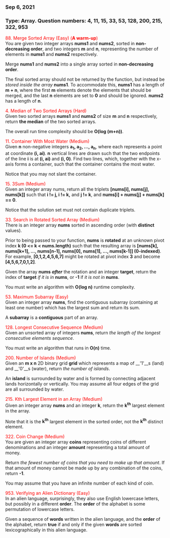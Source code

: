 ### Sep 6, 2021
### Type: Array. Question numbers: 4, 11, 15, 33, 53, 128, 200, 215, 322, 953

<span style='color:red'> 88. Merge Sorted Array (Easy)  (__A warm-up__) </span>  
You are given two integer arrays __nums1__ and __nums2__, sorted in __non-decreasing order__, and two integers __m__ and __n__, representing the number of elements in __nums1__ and __nums2__ respectively.

Merge __nums1__ and __nums2__ into a single array sorted in __non-decreasing order__.

The final sorted array should not be returned by the function, but instead be *stored inside the array* __nums1__. To accommodate this, __nums1__ has a length of __m + n__, where the first __m__ elements denote the elements that should be merged, and the last __n__ elements are set to __0__ and should be ignored. __nums2__ has a length of __n__.

<span style='color:red'> 4. Median of Two Sorted Arrays (Hard) </span>  
Given two sorted arrays __nums1__ and __nums2__ of size __m__ and __n__ respectively, return __the median__ of the two sorted arrays.

The overall run time complexity should be __O(log (m+n))__.

<span style='color:red'> 11. Container With Most Water (Medium) </span>  
Given __n__ non-negative integers __a<sub>1</sub>, a<sub>2</sub>, ..., a<sub>n</sub>__, where each represents a point at coordinate __(i, ai)__. __n__ vertical lines are drawn such that the two endpoints of the line __i__ is at __(i, ai)__ and __(i, 0)__. Find two lines, which, together with the x-axis forms a container, such that the container contains the most water.

Notice that you may not slant the container.

<span style='color:red'> 15. 3Sum (Medium) </span>  
Given an integer array nums, return all the triplets __[nums[i], nums[j], nums[k]]__ such that __i != j, i != k,__ and __j != k__, and __nums[i] + nums[j] + nums[k] == 0__.

Notice that the solution set must not contain duplicate triplets.

<span style='color:red'>  33. Search in Rotated Sorted Array (Medium) </span>  
There is an integer array __nums__ sorted in ascending order (with __distinct__ values).

Prior to being passed to your function, __nums__ is __rotated__ at an unknown pivot index __k (0 <= k < nums.length)__ such that the resulting array is __[nums[k], nums[k+1], ..., nums[n-1], nums[0], nums[1], ..., nums[k-1]] (0-indexed)__. For example, __[0,1,2,4,5,6,7]__ might be rotated at pivot index __3__ and become __[4,5,6,7,0,1,2]__.

Given the array __nums__ __*after*__ the rotation and an integer __target__, return the index of __target__ *if it is in* __nums__, or __-1__ if *it is not in* __nums__.

You must write an algorithm with __O(log n)__ runtime complexity.

<span style='color:red'>  53. Maximum Subarray (Easy) </span>  
Given an integer array __nums__, find the contiguous subarray (containing at least one number) which has the largest sum and return its sum.

A __subarray__ is a __contiguous__ part of an array.

<span style='color:red'> 128. Longest Consecutive Sequence
 (Medium) </span>  
 Given an unsorted array of integers __nums__, return *the length of the longest consecutive elements sequence*.

You must write an algorithm that runs in __O(n)__ time.


<span style='color:red'> 200. Number of Islands (Medium) </span>  
Given an __m x n__ 2D binary grid __grid__ which represents a map of __'1'__s (land) and __'0'__s (water), return *the number of islands*.

An __island__ is surrounded by water and is formed by connecting adjacent lands horizontally or vertically. You may assume all four edges of the grid are all surrounded by water.

<span style='color:red'> 215. Kth Largest Element in an Array (Medium) </span>  
Given an integer array __nums__ and an integer __k__, return the __k<sup>th</sup>__ largest element in the array.

Note that it is the __k<sup>th</sup>__ largest element in the sorted order, not the __k<sup>th</sup>__ distinct element.

<span style='color:red'> 322. Coin Change
 (Medium) </span>  
 You are given an integer array __coins__ representing coins of different denominations and an integer __amount__ representing a total amount of money.

Return *the fewest number of coins that you need to make up that amount*. If that amount of money cannot be made up by any combination of the coins, return __-1__.

You may assume that you have an infinite number of each kind of coin.

<span style='color:red'> 953. Verifying an Alien Dictionary (Easy) </span>  
In an alien language, surprisingly, they also use English lowercase letters, but possibly in a different __order__. The __order__ of the alphabet is some permutation of lowercase letters.

Given a sequence of __words__ written in the alien language, and the __order__ of the alphabet, return __true__ if and only if the given __words__ are sorted lexicographically in this alien language.
